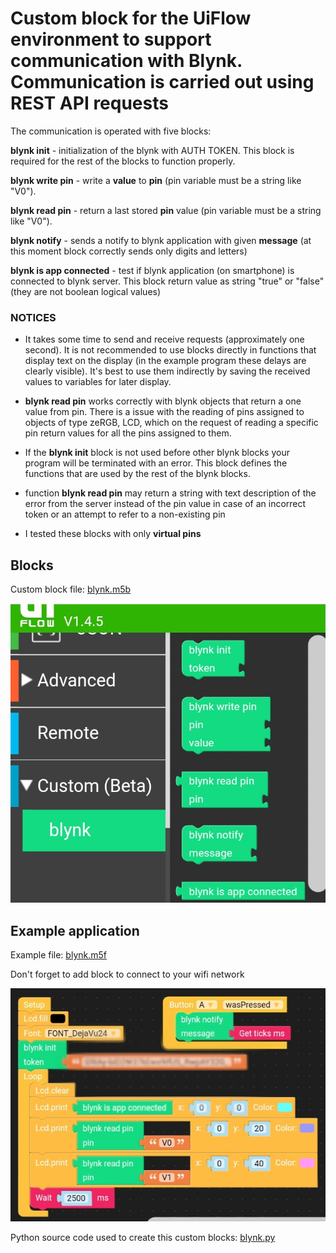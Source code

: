 

# Custom block for the UiFlow environment to support communication with Blynk. Communication is carried out using REST API requests


 The communication is operated with five blocks:

 **blynk init** - initialization of the blynk with AUTH TOKEN. This block is required for the rest of the blocks to function properly.

 **blynk write pin** - write a **value** to **pin** (pin variable must be a string like "V0").

 **blynk read pin** - return a last stored **pin** value (pin variable must be a string like "V0").

 **blynk notify** - sends a notify to blynk application with given **message** (at this moment block correctly sends only digits and letters)

 **blynk is app connected** - test if blynk application (on smartphone) is connected to blynk server. This block return value as string "true" or "false" (they are not boolean logical values)

### NOTICES


 - It takes some time to send and receive requests (approximately one second).  It is not recommended to use blocks directly in functions that display text on the display (in the example program these delays are clearly visible).  It's best to use them indirectly by saving the received values ​​to variables for later display.

 - **blynk read pin** works correctly with blynk objects that return a one value from pin. There is a issue with the reading of pins assigned to objects of type zeRGB, LCD, which on the request of reading a specific pin return values ​​for all the pins assigned to them.

 - If the **blynk init** block is not used before other blynk blocks your program will be terminated with an error.  This block defines the functions that are used by the rest of the blynk blocks.

 - function **blynk read pin** may return a string with text description of the error from the server instead of the pin value in case of an incorrect token or an attempt to refer to a non-existing pin

 - I tested these blocks with only **virtual pins**

## Blocks

Custom block file: [blynk.m5b](blynk.m5b)

![block.jpeg](block.jpeg)

## Example application

Example file: [blynk.m5f](blynk.m5f)

Don't forget to add block to connect to your wifi network

![example.jpeg](example.jpeg)

Python source code used to create this custom blocks: [blynk.py](blynk.py)

